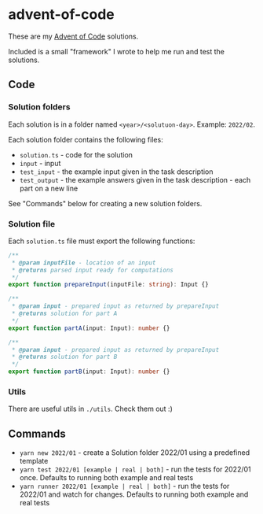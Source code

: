 # advent-of-code

These are my [Advent of Code](https://adventofcode.com) solutions.

Included is a small "framework" I wrote to help me run and test the solutions.

## Code
### Solution folders

Each solution is in a folder named `<year>/<solutuon-day>`. Example: `2022/02`.

Each solution folder contains the following files:
- `solution.ts` - code for the solution
- `input` - input
- `test_input` - the example input given in the task description
- `test_output` - the example answers given in the task description - each part on a new line

See "Commands" below for creating a new solution folders.

### Solution file
Each `solution.ts` file must export the following functions:

```ts
/**
 * @param inputFile - location of an input
 * @returns parsed input ready for computations
 */
export function prepareInput(inputFile: string): Input {}

/**
 * @param input - prepared input as returned by prepareInput
 * @returns solution for part A
 */
export function partA(input: Input): number {}

/**
 * @param input - prepared input as returned by prepareInput
 * @returns solution for part B
 */
export function partB(input: Input): number {}
```

### Utils
There are useful utils in `./utils`. Check them out :)

## Commands

- `yarn new 2022/01` - create a Solution folder 2022/01 using a predefined template
- `yarn test 2022/01 [example | real | both]` - run the tests for 2022/01 once. Defaults to running both example and real tests
- `yarn runner 2022/01 [example | real | both]` - run the tests for 2022/01 and watch for changes. Defaults to running both example and real tests
